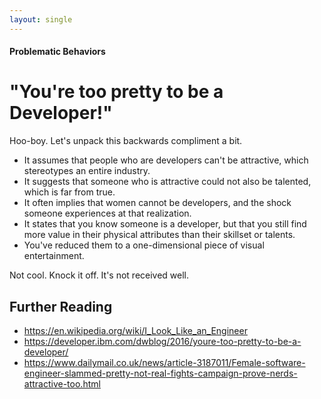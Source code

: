 ```yaml
---
layout: single
---
```


#### Problematic Behaviors

# "You're too pretty to be a Developer!"

Hoo-boy. Let's unpack this backwards compliment a bit.

* It assumes that people who are developers can't be attractive, which stereotypes an entire industry.
* It suggests that someone who is attractive could not also be talented, which is far from true.
* It often implies that women cannot be developers, and the shock someone experiences at that realization.
* It states that you know someone is a developer, but that you still find more value in their physical attributes than their skillset or talents.
* You've reduced them to a one-dimensional piece of visual entertainment.

Not cool. Knock it off. It's not received well.

## Further Reading

* <https://en.wikipedia.org/wiki/I_Look_Like_an_Engineer>
* <https://developer.ibm.com/dwblog/2016/youre-too-pretty-to-be-a-developer/>
* <https://www.dailymail.co.uk/news/article-3187011/Female-software-engineer-slammed-pretty-not-real-fights-campaign-prove-nerds-attractive-too.html>